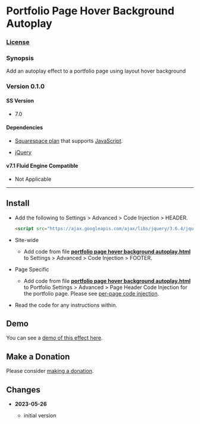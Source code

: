 # Portfolio Page Hover Background Autoplay

### [License][1]

### Synopsis

Add an autoplay effect to a portfolio page using layout hover background

### Version 0.1.0

#### SS Version

  * 7.0

#### Dependencies

  * [Squarespace plan][2] that supports [JavaScript][3].
  
  * [jQuery][4]

#### v7.1 Fluid Engine Compatible

  * Not Applicable

---

## Install

* Add the following to Settings > Advanced > Code Injection > HEADER.
  
  ```html
  <script src="https://ajax.googleapis.com/ajax/libs/jquery/3.6.4/jquery.min.js"></script>
  ```
  
* Site-wide

  * Add code from file **[portfolio page hover background autoplay.html][5]**
    to Settings > Advanced > Code Injection > FOOTER.
    
* Page Specific

  * Add code from file **[portfolio page hover background autoplay.html][5]** to
    Portfolio Settings > Advanced > Page Header Code Injection for the portfolio
    page. Please see [per-page code injection][6].

* Read the code for any instructions within.

## Demo

You can see a [demo of this effect here][7].

## Make a Donation

Please consider [making a donation][8].

## Changes

<!-- * **2022-05-10**

  * support for v7.1 product detail layouts
  * use twcsl
  * bumped version to 0.2.0
  -->
* **2023-05-26**

  * initial version

[1]: https://github.com/tomsWebConsulting/twcsl/blob/main/LICENSE.txt#L1
[2]: https://www.squarespace.com/pricing
[3]: https://en.wikipedia.org/wiki/JavaScript
[4]: https://jquery.com/
[5]: portfolio%20page%20hover%20background%20autoplay.html#L1
[6]: https://support.squarespace.com/hc/en-us/articles/205815908-Using-code-injection#toc-per-page-code-injection
[7]: https://toms-web-consulting-demos.squarespace.com/portfolio-page-hover-background-autoplay?password=twcdemos
[8]: https://github.com/tomsWebConsulting/twcsl#make-a-donation
